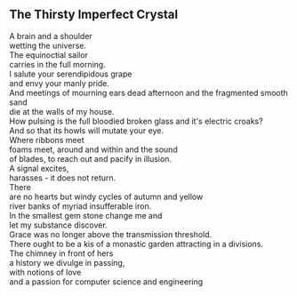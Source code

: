 The Thirsty Imperfect Crystal
-----------------------------
A brain and a shoulder  
wetting the universe.  
The equinoctial sailor  
carries in the full morning.  
I salute your serendipidous grape  
and envy your manly pride.  
And meetings of mourning ears dead afternoon and the fragmented smooth sand  
die at the walls of my house.  
How pulsing is the full bloodied broken glass and it's electric croaks?  
And so that its howls will mutate your eye.  
Where ribbons meet  
foams meet, around and within and the sound  
of blades, to reach out and pacify in illusion.  
A signal excites,  
harasses - it does not return.  
There  
are no hearts but windy cycles of autumn and yellow  
river banks of myriad insufferable iron.  
In the smallest gem stone change me and  
let my substance discover.  
Grace was no longer above the transmission threshold.  
There ought to be a kis of a monastic garden attracting in a divisions.  
The chimney in front of hers  
a history we divulge in passing,  
with notions of love  
and a passion for computer science and engineering  

